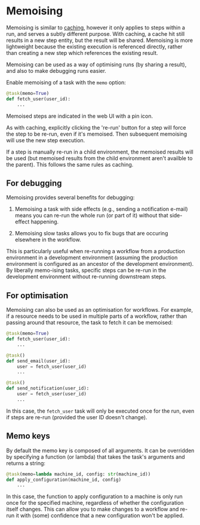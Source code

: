 # Memoising

Memoising is similar to [caching](/caching), however it only applies to steps within a run, and serves a subtly different purpose. With caching, a cache hit still results in a new step entity, but the result will be shared. Memoising is more lightweight because the existing execution is referenced directly, rather than creating a new step which references the existing result.

Memoising can be used as a way of optimising runs (by sharing a result), and also to make debugging runs easier.

Enable memoising of a task with the `memo` option:

```python
@task(memo=True)
def fetch_user(user_id):
    ...
```

Memoised steps are indicated in the web UI with a pin icon.

As with caching, explicitly clicking the 're-run' button for a step will force the step to be re-run, even if it's memoised. Then subsequent memoising will use the new step execution.

If a step is manually re-run in a child environment, the memoised results will be used (but memoised results from the child environment aren't availble to the parent). This follows the same rules as caching.

## For debugging

Memoising provides several benefits for debugging:

1. Memoising a task with side effects (e.g., sending a notification e-mail) means you can re-run the whole run (or part of it) without that side-effect happening.

2. Memoising slow tasks allows you to fix bugs that are occuring elsewhere in the workflow.

This is particularly useful when re-running a workflow from a production environment in a development environment (assuming the production environment is configured as an ancestor of the development environment). By liberally memo-ising tasks, specific steps can be re-run in the development environment without re-running downstream steps.

## For optimisation

Memoising can also be used as an optimisation for workflows. For example, if a resource needs to be used in multiple parts of a workflow, rather than passing around that resource, the task to fetch it can be memoised:

```python
@task(memo=True)
def fetch_user(user_id):
    ...

@task()
def send_email(user_id):
    user = fetch_user(user_id)
    ...

@task()
def send_notification(user_id):
    user = fetch_user(user_id)
    ...
```

In this case, the `fetch_user` task will only be executed once for the run, even if steps are re-run (provided the user ID doesn't change).

## Memo keys

By default the memo key is composed of all arguments. It can be overridden by specifying a function (or lambda) that takes the task's arguments and returns a string:

```python
@task(memo=lambda machine_id, config: str(machine_id))
def apply_configuration(machine_id, config)
    ...
```

In this case, the function to apply configuration to a machine is only run once for the specified machine, regardless of whether the configuration itself changes. This can allow you to make changes to a workflow and re-run it with (some) confidence that a new configuration won't be applied.
